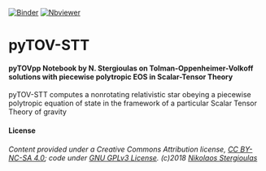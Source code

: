 [![Binder](https://mybinder.org/badge_logo.svg)](https://mybinder.org/v2/gh/niksterg/pyTOV-STT/master) [![Nbviewer](https://github.com/jupyter/design/blob/master/logos/Badges/nbviewer_badge.svg)](http://nbviewer.jupyter.org/github/niksterg/pyTOV-STT/blob/master/TOV-pp-STT.ipynb?flush_cache=true)

# pyTOV-STT

#### pyTOVpp Notebook by N. Stergioulas on Tolman-Oppenheimer-Volkoff solutions with piecewise polytropic EOS in Scalar-Tensor Theory

pyTOV-STT computes a nonrotating relativistic star obeying a piecewise polytropic equation of state in the framework of a particular Scalar Tensor Theory of gravity 

#### License

###### Content provided under a Creative Commons Attribution license, [CC BY-NC-SA 4.0](https://creativecommons.org/licenses/by-nc-sa/4.0/); code under [GNU GPLv3 License](https://choosealicense.com/licenses/gpl-3.0/). (c)2018 [Nikolaos Stergioulas](http://www.astro.auth.gr/~niksterg/)

